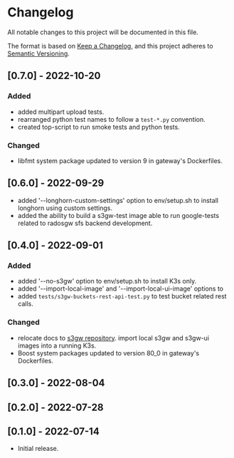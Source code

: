 # Changelog

All notable changes to this project will be documented in this file.

The format is based on [Keep a Changelog](https://keepachangelog.com/en/1.0.0/),
and this project adheres to [Semantic Versioning](https://semver.org/spec/v2.0.0.html).

## [0.7.0] - 2022-10-20

### Added

- added multipart upload tests.
- rearranged python test names to follow a `test-*.py` convention.
- created top-script to run smoke tests and python tests.

### Changed

- libfmt system package updated to version 9 in gateway's Dockerfiles.

## [0.6.0] - 2022-09-29

- added '--longhorn-custom-settings' option to env/setup.sh to install longhorn
  using custom settings.
- added the ability to build a s3gw-test image able to run google-tests related to
  radosgw sfs backend development.

## [0.4.0] - 2022-09-01

### Added

- added '--no-s3gw' option to env/setup.sh to install K3s only.
- added '--import-local-image' and '--import-local-ui-image' options to
- added `tests/s3gw-buckets-rest-api-test.py` to test bucket related rest calls.

### Changed

- relocate docs to [s3gw repository](https://github.com/aquarist-labs/s3gw/docs).
  import local s3gw and s3gw-ui images into a running K3s.
- Boost system packages updated to version 80_0 in gateway's Dockerfiles.

## [0.3.0] - 2022-08-04

## [0.2.0] - 2022-07-28

## [0.1.0] - 2022-07-14

- Initial release.
